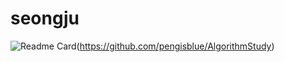 # seongju


![Readme Card](https://github-readme-stats.vercel.app/api/pin/?username=pengisblue&repo=AlgorithmStudy)(https://github.com/pengisblue/AlgorithmStudy)
